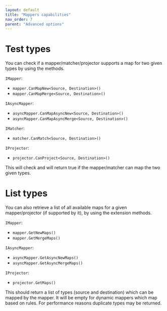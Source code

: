 ```yaml
---
layout: default
title: "Mappers capabilities"
nav_order: 7
parent: "Advanced options"
---
```


# Test types

You can check if a mapper/matcher/projector supports a map for two given types by using the methods.

`IMapper`:

- `mapper.CanMapNew<Source, Destination>()`
- `mapper.CanMapMerge<Source, Destination>()`

`IAsyncMapper`:
- `asyncMapper.CanMapAsyncNew<Source, Destination>()`
- `asyncMapper.CanMapAsyncMerge<Source, Destination>()`

`IMatcher`:
- `matcher.CanMatch<Source, Destination>()`

`IProjector`:
- `projector.CanProject<Source, Destination>()`

This will check and will return true if the mapper/matcher can map the two given types.

# List types

You can also retrieve a list of all available maps for a given mapper/projector (if supported by it), by using the extension methods.

`IMapper`:

- `mapper.GetNewMaps()`
- `mapper.GetMergeMaps()`

`IAsyncMapper`:
- `asyncMapper.GetAsyncNewMaps()`
- `asyncMapper.GetAsyncMergeMaps()`

`IProjector`:
- `projector.GetMaps()`

This should return a list of types (source and destination) which can be mapped by the mapper.
It will be empty for dynamic mappers which map based on rules.
For performance reasons duplicate types may be returned.